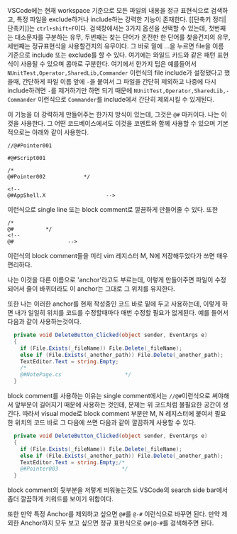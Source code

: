 VSCode에는 현재 workspace 기준으로 모든 파일의 내용을 정규 표현식으로 검색하고, 특정 파일을 exclude하거나 include하는 강력한 기능이 존재한다. 
[[단축키 정리|단축키]]는 `ctrl+shift+F`이다. 검색창에서는 3가지 옵션을 선택할 수 있는데, 첫번째는 대소문자를 구분하는 유무, 두번째는 찾는 단어가 온전한 한 단어를 찾을건지의 유무, 세번째는 정규표현식을 사용할건지의 유무이다. 그 바로 밑에 ...을 누르면 file을 이름 기준으로 include 또는 exclude를 할 수 있다. 여기에는 와일드 카드와 같은 패턴 표현식이 사용될 수 있으며 콤마로 구분한다. 여기에서 한가지 팁은 예를들어서 `NUnitTest,Operator,SharedLib,Commander` 이런식의 file include가 설정됐다고 했을때, 간단하게 파일 이름 앞에 `-`을 붙여서 그 파일을 간단히 제외하고 나중에 다시 include하려면 `-`를 제거하기만 하면 되기 때문에 `NUnitTest,Operator,SharedLib,-Commander` 이런식으로 `Commander`를 include에서 간단히 제외시킬 수 있게된다. 

이 기능을 더 강력하게 만들어주는 한가지 방식이 있는데, 그것은 `@#` 마커이다. 나는 이것을 사용한다. 그 어떤 코드베이스에서도 이것을 코멘트와 함께 사용할 수 있으며 기본적으로는 아래와 같이 사용한다.
```
//@#Pointer001

#@#Script001

/*
@#Pointer002 			*/

<!--
@#AppShell.X                   -->
```
이런식으로 single line 또는 block comment로 깔끔하게 만들어줄 수 있다. 또한
```
/*
@# 			*/
<!--
@#                 -->
```
이런식의 block comment들을 미리 vim 레지스터 M, N에 저장해두었다가 쓰면 매우 편리하다.

나는 이것을 다른 이름으로 'anchor'라고도 부르는데, 이렇게 만들어주면 파일이 수정되어서 줄이 바뀌더라도 이 anchor는 그대로 그 위치를 유지한다.

또한 나는 이러한 anchor를 현재 작성중인 코드 바로 밑에 두고 사용하는데, 이렇게 하면 내가 일일히 위치를 코드를 수정할때마다 매번 수정할 필요가 없게된다.
예를 들어서 다음과 같이 사용하는것이다.
```csharp
  private void DeleteButton_Clicked(object sender, EventArgs e)
  {
    if (File.Exists(_fileName)) File.Delete(_fileName);
    else if (File.Exists(_another_path)) File.Delete(_another_path);
    TextEditor.Text = string.Empty;
    /* 
    @#NotePage.cs                    */
  }
```

block comment를 사용하는 이유는 single comment에서는 `//@#`이런식으로 써야해서 앞부분이 길어지기 때문에 사용하는 것인데, 문제는 위 코드처럼 불필요한 공간이 생긴다.
따라서 visual mode로 block comment 부분만 M, N 레지스터에 붙여서 필요한 위치의 코드 바로 그 다음에 쓰면 다음과 같이 깔끔하게 사용할 수 있다.
```csharp
  private void DeleteButton_Clicked(object sender, EventArgs e)
  {
    if (File.Exists(_fileName)) File.Delete(_fileName);
    else if (File.Exists(_another_path)) File.Delete(_another_path);
    TextEditor.Text = string.Empty;/* 
    @#Pointer003                    */
  }
```
block comment의 뒷부분을 저렇게 띄워놓는것도 VSCode의 search side bar에서 좀더 깔끔하게 키워드를 보이기 위함이다. 

또한 만약 특정 Anchor를 제외하고 싶으면 `@#`를 `@-#` 이런식으로 바꾸면 된다.
만약 제외한 Anchor까지 모두 보고 싶으면 정규 표현식으로 `@#|@-#`를 검색해주면 된다.